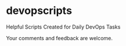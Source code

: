 # devopscripts

Helpful Scripts Created for Daily DevOps Tasks

Your comments and feedback are welcome. 

